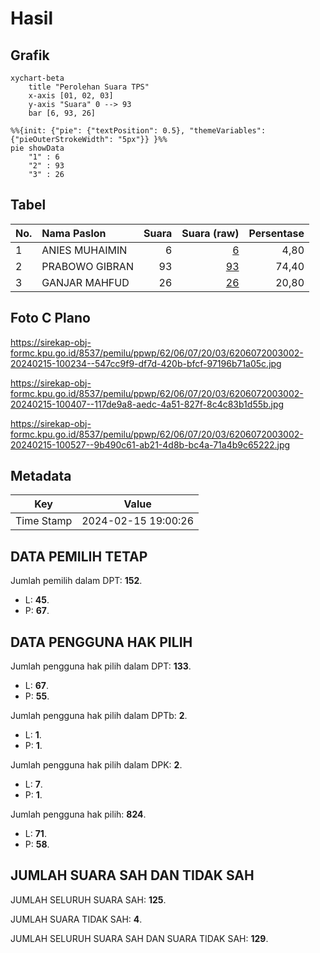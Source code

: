 # Hasil

## Grafik

```mermaid
xychart-beta
    title "Perolehan Suara TPS"
    x-axis [01, 02, 03]
    y-axis "Suara" 0 --> 93
    bar [6, 93, 26]
```

```mermaid
%%{init: {"pie": {"textPosition": 0.5}, "themeVariables": {"pieOuterStrokeWidth": "5px"}} }%%
pie showData
    "1" : 6
    "2" : 93
    "3" : 26
```

## Tabel

| No. | Nama Paslon    | Suara | Suara (raw) | Persentase |
|:--- |:-------------- | -----:| -----------:| ----------:|
| 1   | ANIES MUHAIMIN | 6     | [6][p-1]    | 4,80       |
| 2   | PRABOWO GIBRAN | 93    | [93][p-2]   | 74,40      |
| 3   | GANJAR MAHFUD  | 26    | [26][p-3]   | 20,80      |


[p-1]: https://github.com/gigit-pemilu/pemilu-2024-62-kalimantan-tengah/blob/main/pilpres/hitung-suara/sub/62-kalimantan-tengah/sub/06-katingan/sub/07-marikit/sub/2003-buntut-leleng/sub/002-tps/sub/paslon-1.txt
[p-2]: https://github.com/gigit-pemilu/pemilu-2024-62-kalimantan-tengah/blob/main/pilpres/hitung-suara/sub/62-kalimantan-tengah/sub/06-katingan/sub/07-marikit/sub/2003-buntut-leleng/sub/002-tps/sub/paslon-2.txt
[p-3]: https://github.com/gigit-pemilu/pemilu-2024-62-kalimantan-tengah/blob/main/pilpres/hitung-suara/sub/62-kalimantan-tengah/sub/06-katingan/sub/07-marikit/sub/2003-buntut-leleng/sub/002-tps/sub/paslon-3.txt

## Foto C Plano

https://sirekap-obj-formc.kpu.go.id/8537/pemilu/ppwp/62/06/07/20/03/6206072003002-20240215-100234--547cc9f9-df7d-420b-bfcf-97196b71a05c.jpg

https://sirekap-obj-formc.kpu.go.id/8537/pemilu/ppwp/62/06/07/20/03/6206072003002-20240215-100407--117de9a8-aedc-4a51-827f-8c4c83b1d55b.jpg

https://sirekap-obj-formc.kpu.go.id/8537/pemilu/ppwp/62/06/07/20/03/6206072003002-20240215-100527--9b490c61-ab21-4d8b-bc4a-71a4b9c65222.jpg


## Metadata

| Key        | Value               |
| ---------- | ------------------- |
| Time Stamp | 2024-02-15 19:00:26 |


## DATA PEMILIH TETAP

Jumlah pemilih dalam DPT: **152**.
 * L: **45**.
 * P: **67**.

## DATA PENGGUNA HAK PILIH

Jumlah pengguna hak pilih dalam DPT: **133**.
 * L: **67**.
 * P: **55**.

Jumlah pengguna hak pilih dalam DPTb: **2**.
 * L: **1**.
 * P: **1**.

Jumlah pengguna hak pilih dalam DPK: **2**.
 * L: **7**.
 * P: **1**.

Jumlah pengguna hak pilih: **824**.
 * L: **71**.
 * P: **58**.

## JUMLAH SUARA SAH DAN TIDAK SAH

JUMLAH SELURUH SUARA SAH: **125**.

JUMLAH SUARA TIDAK SAH: **4**.

JUMLAH SELURUH SUARA SAH DAN SUARA TIDAK SAH: **129**.


